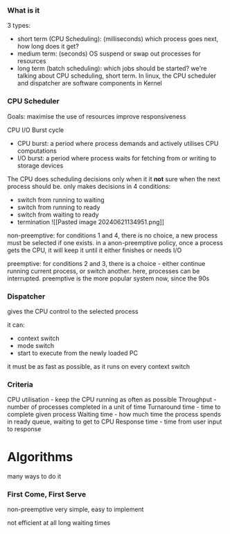 ### What is it
3 types:
- short term (CPU Scheduling): (milliseconds) which process goes next, how long does it get?
- medium term: (seconds) OS suspend or swap out processes for resources
- long term (batch scheduling): which jobs should be started?
we're talking about CPU scheduling, short term. In linux, the CPU scheduler and dispatcher are software components in Kernel

### CPU Scheduler

Goals:
maximise the use of resources
improve responsiveness

CPU I/O Burst cycle
- CPU burst: a period where process demands and actively utilises CPU computations
- I/O burst: a period where process waits for fetching from or writing to storage devices

The CPU does scheduling decisions only when it it  **not** sure when the next process should be.
only makes decisions in 4 conditions:
- switch from running to waiting
- switch from running to ready
- switch from waiting to ready
- termination
![[Pasted image 20240621134951.png]]

non-preemptive:
for conditions 1 and 4, there is no choice, a new process must be selected if one exists.
in a anon-preemptive policy, once a process gets the CPU, it will keep it until it either finishes or needs I/O

preemptive:
for conditions 2 and 3, there is a choice - either continue running current process, or switch another.
here, processes can be interrupted.
preemptive is the more popular system now, since the 90s

### Dispatcher
gives the CPU control to the selected process

it can:
- context switch
- mode switch
- start to execute from the newly loaded PC

it must be as fast as possible, as it runs on every context switch

### Criteria
CPU utilisation - keep the CPU running as often as possible
Throughput - number of processes completed in a unit of time
Turnaround time - time to complete given process
Waiting time - how much time the process spends in ready queue, waiting to get to CPU
Response time - time from user input to response

# Algorithms
many ways to do it
### First Come, First Serve
non-preemptive
very simple, easy to implement

not efficient at all
long waiting times